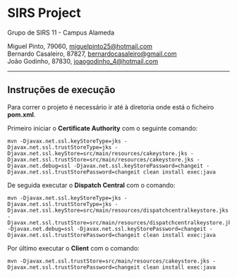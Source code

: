 # SIRS Project

Grupo de SIRS 11 - Campus Alameda

Miguel Pinto, 79060, miguelpinto25@hotmail.com  
Bernardo Casaleiro, 87827, bernardocasaleiro@gmail.com  
João Godinho, 87830, joaogodinho_4@hotmail.com  

-------------------------------------------------------------------------------

## Instruções de execução

Para correr o projeto é necessário ir até à diretoria onde está o ficheiro **pom.xml**.

Primeiro iniciar o **Certificate Authority** com o seguinte comando:

```
mvn -Djavax.net.ssl.keyStoreType=jks -Djavax.net.ssl.trustStoreType=jks -Djavax.net.ssl.keyStore=src/main/resources/cakeystore.jks -Djavax.net.ssl.trustStore=src/main/resources/cakeystore.jks -Djavax.net.debug=ssl -Djavax.net.ssl.keyStorePassword=changeit -Djavax.net.ssl.trustStorePassword=changeit clean install exec:java
```

De seguida executar o **Dispatch Central** com o comando:

```
mvn -Djavax.net.ssl.keyStoreType=jks -Djavax.net.ssl.trustStoreType=jks -Djavax.net.ssl.keyStore=src/main/resources/dispatchcentralkeystore.jks -Djavax.net.ssl.trustStore=src/main/resources/dispatchcentralkeystore.jks -Djavax.net.debug=ssl -Djavax.net.ssl.keyStorePassword=changeit -Djavax.net.ssl.trustStorePassword=changeit clean install exec:java
``` 

Por último executar o **Client** com o comando:

```
mvn -Djavax.net.ssl.trustStore=src/main/resources/cakeystore.jks -Djavax.net.ssl.trustStorePassword=changeit clean install exec:java
```
